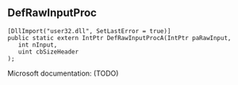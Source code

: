 ## DefRawInputProc

```
[DllImport("user32.dll", SetLastError = true)]
public static extern IntPtr DefRawInputProcA(IntPtr paRawInput,
   int nInput,
   uint cbSizeHeader
);
```

Microsoft documentation: (TODO)

